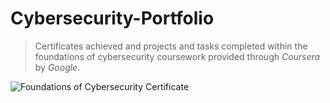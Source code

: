
# Cybersecurity-Portfolio

>Certificates achieved and projects and tasks completed within the foundations of cybersecurity coursework provided through *Coursera* by *Google*.   

![Foundations of Cybersecurity Certificate](https://github.com/user-attachments/assets/d0192d55-2d48-49c1-a89f-08b350ed7401)

